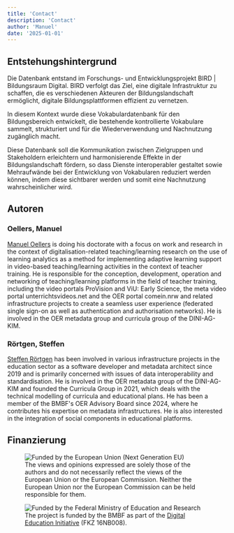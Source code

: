 ```yaml
---
title: 'Contact'
description: 'Contact'
author: 'Manuel'
date: '2025-01-01'
---
```


## Entstehungshintergrund

Die Datenbank entstand im Forschungs- und Entwicklungsprojekt BIRD | Bildungsraum Digital. BIRD verfolgt das Ziel, eine digitale Infrastruktur zu schaffen, die es verschiedenen Akteuren der Bildungslandschaft ermöglicht, digitale Bildungsplattformen effizient zu vernetzen.

In diesem Kontext wurde diese Vokabulardatenbank für den Bildungsbereich entwickelt, die bestehende kontrollierte Vokabulare sammelt, strukturiert und für die Wiederverwendung und Nachnutzung zugänglich macht.

Diese Datenbank soll die Kommunikation zwischen Zielgruppen und Stakeholdern erleichtern und harmonisierende Effekte in der Bildungslandschaft fördern, so dass Dienste interoperabler gestaltet sowie Mehraufwände bei der Entwicklung von Vokabularen reduziert werden können, indem diese sichtbarer werden und somit eine Nachnutzung wahrscheinlicher wird.

## Autoren

### Oellers, Manuel

[Manuel Oellers](https://github.com/oellers) is doing his doctorate with a focus on work and research in the context of digitalisation-related teaching/learning research on the use of learning analytics as a method for implementing adaptive learning support in video-based teaching/learning activities in the context of teacher training. He is responsible for the conception, development, operation and networking of teaching/learning platforms in the field of teacher training, including the video portals ProVision and ViU: Early Science, the meta video portal unterrichtsvideos.net and the OER portal comein.nrw and related infrastructure projects to create a seamless user experience (federated single sign-on as well as authentication and authorisation networks). He is involved in the OER metadata group and curricula group of the DINI-AG-KIM.

### Rörtgen, Steffen

[Steffen Rörtgen](https://github.com/sroertgen) has been involved in various infrastructure projects in the education sector as a software developer and metadata architect since 2019 and is primarily concerned with issues of data interoperability and standardisation. He is involved in the OER metadata group of the DINI-AG-KIM and founded the Curricula Group in 2021, which deals with the technical modelling of curricula and educational plans. He has been a member of the BMBF's OER Advisory Board since 2024, where he contributes his expertise on metadata infrastructures. He is also interested in the integration of social components in educational platforms.

## Finanzierung

<div class="flex flex-col gap-2 items-start">
<figure class="max-w-lg">
  <img class="h-auto max-w-full" src="/img/foerdermittel_eu.jpg" alt="Funded by the European Union (Next Generation EU)">
  <figcaption class="mt-2">The views and opinions expressed are solely those of the authors and do not necessarily reflect the views of the European Union or the European Commission. Neither the European Union nor the European Commission can be held responsible for them.
</figcaption>
</figure>

<figure class="max-w-lg">
  <img class="h-auto max-w-full" src="/img/foerdermittel_bmbf.png" alt="Funded by the Federal Ministry of Education and Research">
  <figcaption class="mt-2">The project is funded by the BMBF as part of the <a href=‘https://www.bildung-forschung.digital/digitalezukunft/de/bildung/initiative-digitale-bildung/initiative-digitale-bildung_node.html’>Digital Education Initiative</a> (FKZ 16NB008).
</figcaption>
</figure>
</div>
